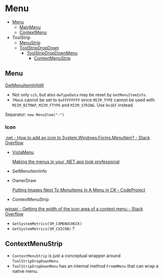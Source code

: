 # Menu
- [Menu](https://learn.microsoft.com/en-us/dotnet/api/system.windows.forms.menu?view=netframework-4.8.1)
  - [MainMenu](https://learn.microsoft.com/en-us/dotnet/api/system.windows.forms.mainmenu?view=netframework-4.8.1)
  - [ContextMenu](https://learn.microsoft.com/en-us/dotnet/api/system.windows.forms.contextmenu?view=netframework-4.8.1)
- ToolStrip
  - [MenuStrip](https://learn.microsoft.com/en-us/dotnet/api/system.windows.forms.menustrip)
  - [ToolStripDropDown](https://learn.microsoft.com/en-us/dotnet/api/system.windows.forms.toolstripdropdown)
    - [ToolStripDropDownMenu](https://learn.microsoft.com/en-us/dotnet/api/system.windows.forms.toolstripdropdownmenu)
      - [ContextMenuStrip](https://learn.microsoft.com/en-us/dotnet/api/system.windows.forms.contextmenustrip)

## Menu
[GetMenuItemInfoW](https://learn.microsoft.com/en-us/windows/win32/api/winuser/nf-winuser-getmenuiteminfow)
- Not only `cch`, but also `dwTypeData` may be reset by `GetMenuItemInfo`.
- `fMask` cannot be set to `0xFFFFFFFF` since `MIIM_TYPE` cannot be used with `MIIM_BITMAP`, `MIIM_FTYPE` and `MIIM_STRING`. Use `0x1EF` instead.

Separator: `new MenuItem("-")`

### Icon
[.net - How to add an icon to System.Windows.Forms.MenuItem? - Stack Overflow](https://stackoverflow.com/questions/10671585/how-to-add-an-icon-to-system-windows-forms-menuitem)

- [VistaMenu](https://wyday.com/vistamenu/)

  [Making the menus in your .NET app look professional](https://wyday.com/blog/2009/making-the-menus-in-your-net-app-look-professional/)

- SetMenuItemInfo

- OwnerDraw

  [Putting Images Next To MenuItems In A Menu in C# - CodeProject](https://www.codeproject.com/Articles/4332/Putting-Images-Next-To-MenuItems-In-A-Menu-in-C)

- ContextMenuStrip

[winapi - Getting the width of the icon area of a context menu - Stack Overflow](https://stackoverflow.com/questions/5830600/getting-the-width-of-the-icon-area-of-a-context-menu)
- `GetSystemMetrics(SM_CXMENUCHECK)`
- `GetSystemMetrics(SM_CXICON)` ?

## ContextMenuStrip
- `ContextMenuStrip` is just a conceptual wrapper around `ToolStripDropDownMenu`.
- `ToolStripDropDownMenu` has an internal method `FromHMenu` that can wrap a native menu.